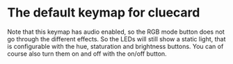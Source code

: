 # The default keymap for cluecard

Note that this keymap has audio enabled, so the RGB mode button does not go through the different effects.  So the LEDs will still show a static light, that is configurable with the hue, staturation and brightness buttons. You can of course also turn them on and off with the on/off button.

